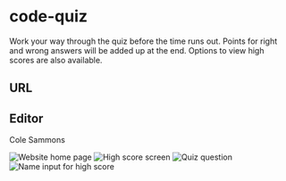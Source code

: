 # code-quiz

Work your way through the quiz before the time runs out. Points for right and wrong answers will be added up at the end.
Options to view high scores are also available.

## URL



## Editor

Cole Sammons

![Website home page](./images/home.png)
![High score screen](./images/high-score.png)
![Quiz question](./images/quiz.png)
![Name input for high score](./images/finished.png)